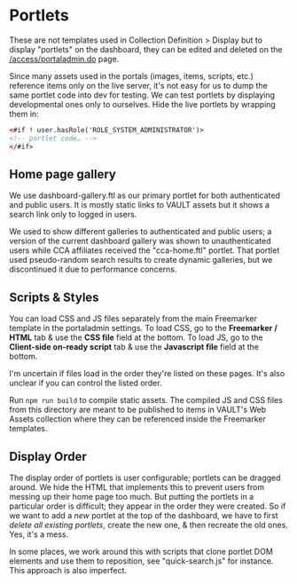 # Portlets

These are not templates used in Collection Definition > Display but to display "portlets" on the dashboard, they can be edited and deleted on the [/access/portaladmin.do](https://vault.cca.edu/access/portaladmin.do) page.

Since many assets used in the portals (images, items, scripts, etc.) reference items only on the live server, it's not easy for us to dump the same portlet code into dev for testing. We can test portlets by displaying developmental ones only to ourselves. Hide the live portlets by wrapping them in:

```html
<#if ! user.hasRole('ROLE_SYSTEM_ADMINISTRATOR')>
<!-- portlet code… -->
</#if>
```

## Home page gallery

We use dashboard-gallery.ftl as our primary portlet for both authenticated and public users. It is mostly static links to VAULT assets but it shows a search link only to logged in users.

We used to show different galleries to authenticated and public users; a version of the current dashboard gallery was shown to unauthenticated users while CCA affiliates received the "cca-home.ftl" portlet. That portlet used pseudo-random search results to create dynamic galleries, but we discontinued it due to performance concerns.

## Scripts & Styles

You can load CSS and JS files separately from the main Freemarker template in the portaladmin settings. To load CSS, go to the **Freemarker / HTML** tab & use the **CSS file** field at the bottom. To load JS, go to the **Client-side on-ready script** tab & use the **Javascript file** field at the bottom.

I'm uncertain if files load in the order they're listed on these pages. It's also unclear if you can control the listed order.

Run `npm run build` to compile static assets. The compiled JS and CSS files from this directory are meant to be published to items in VAULT's Web Assets collection where they can be referenced inside the Freemarker templates.

## Display Order

The display order of portlets is user configurable; portlets can be dragged around. We hide the HTML that implements this to prevent users from messing up their home page too much. But putting the portlets in a particular order is difficult; they appear in the order they were created. So if we want to add a _new_ portlet at the top of the dashboard, we have to first _delete all existing portlets_, create the new one, & then recreate the old ones. Yes, it's a mess.

In some places, we work around this with scripts that clone portlet DOM elements and use them to reposition, see "quick-search.js" for instance. This approach is also imperfect.
